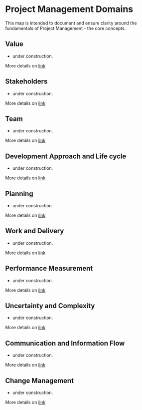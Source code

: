# Project Management Domains

This map is intended to document and ensure clarity around the fundamentals of Project Management - the core concepts.

## Value

- under construction.

More details on [link](http://localhost)

## Stakeholders

- under construction.

More details on [link](http://localhost)

## Team

- under construction.

More details on [link](http://localhost)

## Development Approach and Life cycle

- under construction.

More details on [link](http://localhost)

## Planning

- under construction.

More details on [link](http://localhost)

## Work and Delivery

- under construction.

More details on [link](http://localhost)

## Performance Measurement

- under construction.

More details on [link](http://localhost)

## Uncertainty and Complexity

- under construction.

More details on [link](http://localhost)

## Communication and Information Flow

- under construction.

More details on [link](http://localhost)

## Change Management

- under construction.

More details on [link](http://localhost)